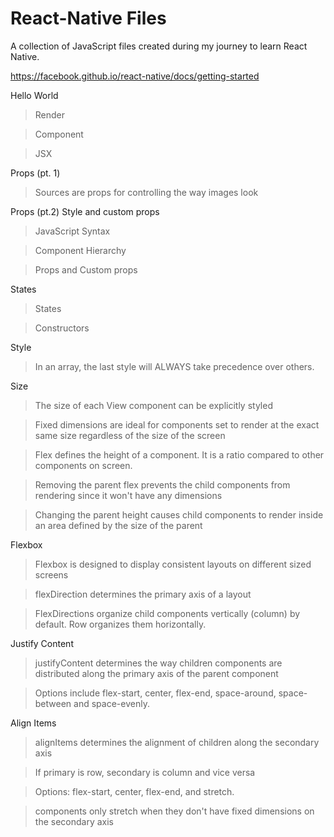 # React-Native Files
A collection of JavaScript files created during my journey to learn React Native.

https://facebook.github.io/react-native/docs/getting-started

Hello World
>Render

>Component

>JSX

Props (pt. 1)

>Sources are props for controlling the way images look

Props (pt.2) Style and custom props

>JavaScript Syntax

>Component Hierarchy

>Props and Custom props

States

>States

>Constructors

Style

>In an array, the last style will ALWAYS take precedence over others. 

Size

>The size of each View component can be explicitly styled

>Fixed dimensions are ideal for components set to render at the exact same size regardless of the size of the screen

>Flex defines the height of a component. It is a ratio compared to other components on screen.

>Removing the parent flex prevents the child components from rendering since it won't have any dimensions

>Changing the parent height causes child components to render inside an area defined by the size of the parent

Flexbox

>Flexbox is designed to display consistent layouts on different sized screens

>flexDirection determines the primary axis of a layout

>FlexDirections organize child components vertically (column) by default. Row organizes them horizontally.

Justify Content

>justifyContent determines the way children components are distributed along the primary axis of the parent component

>Options include flex-start, center, flex-end, space-around, space-between and space-evenly.

Align Items

>alignItems determines the alignment of children along the secondary axis

>If primary is row, secondary is column and vice versa

>Options: flex-start, center, flex-end, and stretch.

>components only stretch when they don't have fixed dimensions on the secondary axis
